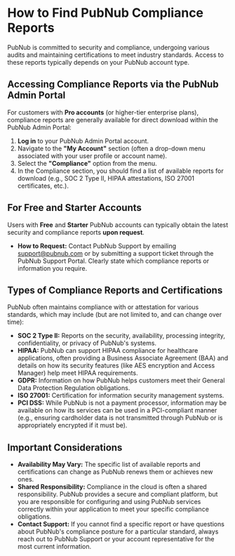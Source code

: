 # How to Find PubNub Compliance Reports

PubNub is committed to security and compliance, undergoing various audits and maintaining certifications to meet industry standards. Access to these reports typically depends on your PubNub account type.

## Accessing Compliance Reports via the PubNub Admin Portal

For customers with **Pro accounts** (or higher-tier enterprise plans), compliance reports are generally available for direct download within the PubNub Admin Portal:

1.  **Log in** to your PubNub Admin Portal account.
2.  Navigate to the **"My Account"** section (often a drop-down menu associated with your user profile or account name).
3.  Select the **"Compliance"** option from the menu.
4.  In the Compliance section, you should find a list of available reports for download (e.g., SOC 2 Type II, HIPAA attestations, ISO 27001 certificates, etc.).

## For Free and Starter Accounts

Users with **Free** and **Starter** PubNub accounts can typically obtain the latest security and compliance reports **upon request**.

*   **How to Request:** Contact PubNub Support by emailing [support@pubnub.com](mailto:support@pubnub.com) or by submitting a support ticket through the PubNub Support Portal. Clearly state which compliance reports or information you require.

## Types of Compliance Reports and Certifications

PubNub often maintains compliance with or attestation for various standards, which may include (but are not limited to, and can change over time):

*   **SOC 2 Type II:** Reports on the security, availability, processing integrity, confidentiality, or privacy of PubNub's systems.
*   **HIPAA:** PubNub can support HIPAA compliance for healthcare applications, often providing a Business Associate Agreement (BAA) and details on how its security features (like AES encryption and Access Manager) help meet HIPAA requirements.
*   **GDPR:** Information on how PubNub helps customers meet their General Data Protection Regulation obligations.
*   **ISO 27001:** Certification for information security management systems.
*   **PCI DSS:** While PubNub is not a payment processor, information may be available on how its services can be used in a PCI-compliant manner (e.g., ensuring cardholder data is not transmitted through PubNub or is appropriately encrypted if it must be).

## Important Considerations

*   **Availability May Vary:** The specific list of available reports and certifications can change as PubNub renews them or achieves new ones.
*   **Shared Responsibility:** Compliance in the cloud is often a shared responsibility. PubNub provides a secure and compliant platform, but you are responsible for configuring and using PubNub services correctly within your application to meet your specific compliance obligations.
*   **Contact Support:** If you cannot find a specific report or have questions about PubNub's compliance posture for a particular standard, always reach out to PubNub Support or your account representative for the most current information.

